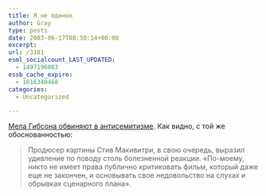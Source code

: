 ```yaml
---
title: Я не одинок
author: Gray
type: posts
date: 2003-06-17T08:50:14+00:00
excerpt:
url: /3181
esml_socialcount_LAST_UPDATED:
  - 1497196083
essb_cache_expire:
  - 1616340468
categories:
  - Uncategorized

---
```








<a href="http://www.korrespondent.net/main/73228" target="_blank">Мела Гибсона обвиняют в антисемитизме</a>. Как видно, с той же обоснованностью:

> Продюсер картины Стив Макивитри, в свою очередь, выразил удивление по поводу столь болезненной реакции. &#171;По-моему, никто не имеет права публично критиковать фильм, который даже еще не закончен, и основывать свое недовольство на слухах и обрывках сценарного плана&#187;.
